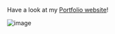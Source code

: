 Have a look at my [Portfolio website](https://prashantzzz.github.io/Portfolio/)!

![image](https://github.com/prashantzzz/Portfolio/assets/60565847/2b7552a1-754e-40a7-bd51-fde866008110)
